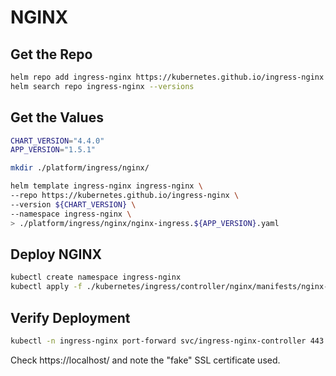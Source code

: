 
# NGINX

## Get the Repo
```bash
helm repo add ingress-nginx https://kubernetes.github.io/ingress-nginx
helm search repo ingress-nginx --versions
```

## Get the Values
```bash
CHART_VERSION="4.4.0"
APP_VERSION="1.5.1"

mkdir ./platform/ingress/nginx/

helm template ingress-nginx ingress-nginx \
--repo https://kubernetes.github.io/ingress-nginx \
--version ${CHART_VERSION} \
--namespace ingress-nginx \
> ./platform/ingress/nginx/nginx-ingress.${APP_VERSION}.yaml
```

## Deploy NGINX

```bash
kubectl create namespace ingress-nginx
kubectl apply -f ./kubernetes/ingress/controller/nginx/manifests/nginx-ingress.${APP_VERSION}.yaml
```

## Verify Deployment

```bash
kubectl -n ingress-nginx port-forward svc/ingress-nginx-controller 443
```

Check https://localhost/ and note the "fake" SSL certificate used.